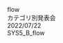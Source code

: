 <div
  class="
    w-[fit-content] text-[4rem] text-black text-opacity-0
    bg-[#2B90B6] bg-cover bg-clip-text
    bg-gradient-to-r from-cyan-400 to-cyan-700
  "
>
  flow
</div>
<!-- <br />
<div
  class="
    text-[2.5rem]
  "
>
  Sub title
</div> -->

<div
  class="
    absolute top-[2.5rem] right-[3.5rem]
    text-right grid gap-y-2
  "
>
  <div>カテゴリ別発表会</div>
  <div>2022/07/22</div>
</div>
<div
  class="
    absolute bottom-[2.5rem] right-[3.5rem]
    text-right
  "
>
  SYS5_B_flow
</div>

<!--
Note
-->